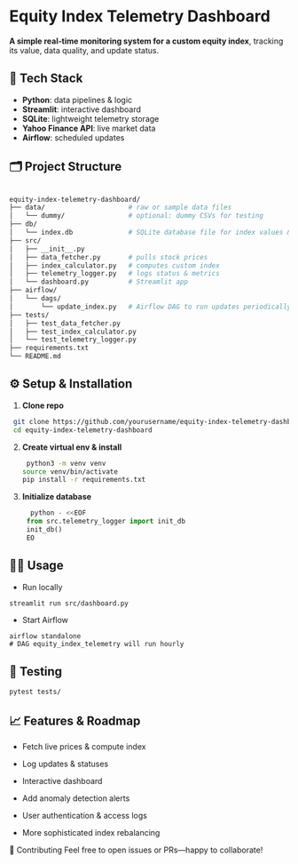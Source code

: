 # Equity Index Telemetry Dashboard

**A simple real‑time monitoring system for a custom equity index**, tracking its value, data quality, and update status.

## 🚀 Tech Stack
- **Python**: data pipelines & logic  
- **Streamlit**: interactive dashboard  
- **SQLite**: lightweight telemetry storage  
- **Yahoo Finance API**: live market data  
- **Airflow**: scheduled updates  

## 🗂 Project Structure
```graphql

equity-index-telemetry-dashboard/
├── data/                     # raw or sample data files
│   └── dummy/                # optional: dummy CSVs for testing
├── db/                       
│   └── index.db              # SQLite database file for index values & telemetry
├── src/                      
│   ├── __init__.py           
│   ├── data_fetcher.py       # pulls stock prices
│   ├── index_calculator.py   # computes custom index
│   ├── telemetry_logger.py   # logs status & metrics
│   └── dashboard.py          # Streamlit app
├── airflow/                  
│   └── dags/                 
│       └── update_index.py   # Airflow DAG to run updates periodically
├── tests/                    
│   ├── test_data_fetcher.py  
│   ├── test_index_calculator.py
│   └── test_telemetry_logger.py
├── requirements.txt          
└── README.md                 
```
## ⚙️ Setup & Installation

1. **Clone repo**  
  ``` bash
   git clone https://github.com/yourusername/equity-index-telemetry-dashboard.git
   cd equity-index-telemetry-dashboard
```
2. **Create virtual env & install**
    ```bash
     python3 -m venv venv
    source venv/bin/activate
    pip install -r requirements.txt
    ```

3. **Initialize database**
   ```python
     python - <<EOF
    from src.telemetry_logger import init_db
    init_db()
    EO
    ```

## 🏃‍♂️ Usage
- Run locally
```bash
streamlit run src/dashboard.py
```

- Start Airflow
```
airflow standalone
# DAG equity_index_telemetry will run hourly

```


## 🧪 Testing
```bash
pytest tests/
```
## 📈 Features & Roadmap
 - Fetch live prices & compute index

 - Log updates & statuses

 - Interactive dashboard

 - Add anomaly detection alerts

 - User authentication & access logs

 - More sophisticated index rebalancing

🤝 Contributing
Feel free to open issues or PRs—happy to collaborate!
